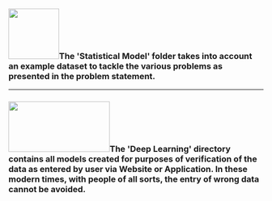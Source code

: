 ### <img src="https://i.pinimg.com/originals/cb/17/b8/cb17b80a942d7c317a35ff1324fae12f.gif" width=100 height=100>The 'Statistical Model' folder takes into account an example dataset to tackle the various problems as presented in the problem statement.

___________________________________________________________________________________________________________________________________

### <img src="https://2.bp.blogspot.com/-c8AgmXS4nSs/WyzQ1fiH8sI/AAAAAAAAAI0/FFuGD87iBf8L282guQ_a6XM1XAUdyxV9wCLcBGAs/s1600/DP1.gif" width=200 height=100>The 'Deep Learning' directory contains all models created for purposes of verification of the data as entered by user via Website or Application. In these modern times, with people of all sorts, the entry of wrong data cannot be avoided.
